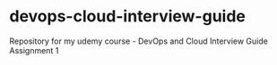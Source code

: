 # devops-cloud-interview-guide
Repository for my udemy course - DevOps and Cloud Interview Guide
Assignment 1
